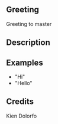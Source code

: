 ## Greeting
Greeting to master

## Description


## Examples
 - "Hi"
 - "Hello"


## Credits
Kien Dolorfo


